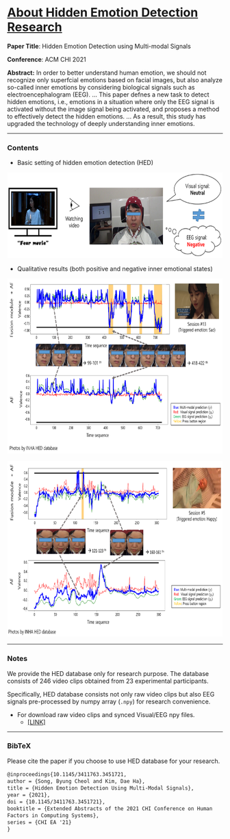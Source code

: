 <h1><u>About Hidden Emotion Detection Research</u></h1>

<b>Paper Title</b>: Hidden Emotion Detection using Multi-modal Signals

<b>Conference</b>: ACM CHI 2021

<b>Abstract:</b> In order to better understand human emotion, we should not recognize only superfcial emotions based on facial images, but also analyze so-called inner emotions by considering biological signals such as electroencephalogram (EEG). ... This paper defnes a new task to detect hidden emotions, i.e., emotions in a situation where only the EEG signal is activated without the image signal being activated, and proposes a method to effectively detect the hidden emotions. ... As a result, this study has upgraded the technology of deeply understanding inner emotions.

---
### Contents

- Basic setting of hidden emotion detection (HED)
<p align="center">
<img src="https://github.com/kdhht2334/Hidden_Emotion_Detection_using_MM_Signals/blob/main/pics/hed_pic_01.png" height="200", width="2254"/>
</p>

- Qualitative results (both positive and negative inner emotional states)
<p align="center">
<img src="https://github.com/kdhht2334/Hidden_Emotion_Detection_using_MM_Signals/blob/main/pics/hed_pic_02.png" height="410", width="3000"/>
</p>
<p align="center">
<img src="https://github.com/kdhht2334/Hidden_Emotion_Detection_using_MM_Signals/blob/main/pics/hed_pic_03.png" height="410", width="3000"/>
</p>



---
### Notes

We provide the HED database only for research purpose. The database consists of 246 video clips obtained from 23 experimental participants.

Specifically, HED database consists not only raw video clips but also EEG signals pre-processed by numpy array (`.npy`) for research convenience.

- For download raw video clips and synced Visual/EEG npy files.
  - [[LINK]](https://1drv.ms/u/s!AsMhRBCpiZ4ShcYgcfhDCHUcvZgHkA?e=6UvaY3)

---
### BibTeX

Please cite the paper if you choose to use HED database for your research.

```
@inproceedings{10.1145/3411763.3451721,
author = {Song, Byung Cheol and Kim, Dae Ha},
title = {Hidden Emotion Detection Using Multi-Modal Signals},
year = {2021},
doi = {10.1145/3411763.3451721},
booktitle = {Extended Abstracts of the 2021 CHI Conference on Human Factors in Computing Systems},
series = {CHI EA '21}
}
```